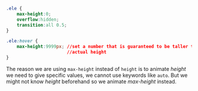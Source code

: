 ```css
.ele {
	max-height:0;
	overflow:hidden;
	transition:all 0.5;		
}

.ele:hover {
	max-height:9999px; //set a number that is guaranteed to be taller than
	                   //actual height
}
```
The reason we are using `max-height` instead of `height` is to animate *height* we need to give specific values, we cannot use keywords like `auto`. But we might not know *height* beforehand so we animate *max-height* instead. 